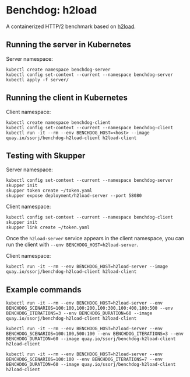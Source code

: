 # Benchdog: h2load

A containerized HTTP/2 benchmark based on [h2load][h2load].

[h2load]: https://nghttp2.org/documentation/h2load.1.html

## Running the server in Kubernetes

Server namespace:

    kubectl create namespace benchdog-server
    kubectl config set-context --current --namespace benchdog-server
    kubectl apply -f server/

## Running the client in Kubernetes

Client namespace:

    kubectl create namespace benchdog-client
    kubectl config set-context --current --namespace benchdog-client
    kubectl run -it --rm --env BENCHDOG_HOST=<host> --image quay.io/ssorj/benchdog-h2load-client h2load-client

## Testing with Skupper

Server namespace:

    kubectl config set-context --current --namespace benchdog-server
    skupper init
    skupper token create ~/token.yaml
    skupper expose deployment/h2load-server --port 58080

Client namespace:

    kubectl config set-context --current --namespace benchdog-client
    skupper init
    skupper link create ~/token.yaml

Once the `h2load-server` service appears in the client namespace, you
can run the client with `--env BENCHDOG_HOST=h2load-server`.

Client namespace:

    kubectl run -it --rm --env BENCHDOG_HOST=h2load-server --image quay.io/ssorj/benchdog-h2load-client h2load-client

## Example commands

    kubectl run -it --rm --env BENCHDOG_HOST=h2load-server --env BENCHDOG_SCENARIOS=100:100,100:200,100:300,100:400,100:500 --env BENCHDOG_ITERATIONS=3 --env BENCHDOG_DURATION=60 --image quay.io/ssorj/benchdog-h2load-client h2load-client

    kubectl run -it --rm --env BENCHDOG_HOST=h2load-server --env BENCHDOG_SCENARIOS=100:100,500:100 --env BENCHDOG_ITERATIONS=3 --env BENCHDOG_DURATION=60 --image quay.io/ssorj/benchdog-h2load-client h2load-client

    kubectl run -it --rm --env BENCHDOG_HOST=h2load-server --env BENCHDOG_SCENARIOS=100:100 --env BENCHDOG_ITERATIONS=7 --env BENCHDOG_DURATION=60 --image quay.io/ssorj/benchdog-h2load-client h2load-client
